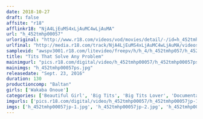 ```yaml
---
date: 2018-10-27
draft: false
affsite: "r18"
afflinkr18: "NjA4LjEuMS4xLjAuMC4wLjAuMA"
url: "h_452tmhp00057"
urloriginal: "http://www.r18.com/videos/vod/movies/detail/-/id=h_452tmhp00057"
urlfinal: "http://media.r18.com/track/NjA4LjEuMS4xLjAuMC4wLjAuMA/videos/vod/movies/detail/-/id=h_452tmhp00057"
samplevid: "awspv3001.r18.com/litevideo/freepv/h/h_4/h_452tmhp057/h_452tmhp057_dmb_w.mp4"
title: "Tits That Solve Any Problem"
mainimgurl: "pics.r18.com/digital/video/h_452tmhp00057/h_452tmhp00057ps.jpg"
mainimgs: "h_452tmhp00057ps.jpg"
releasedate: "Sept. 23, 2016"
duration: 130
productioncomp: "Baltan"
girls: ['Wakaba Onoue']
categories: ['Beautiful Girl', 'Big Tits', 'Big Tits Lover', 'Documentary', 'Featured Actress', 'Threesome / Foursome', 'Hi-Def']
imgurls: ['pics.r18.com/digital/video/h_452tmhp00057/h_452tmhp00057jp-1.jpg', 'pics.r18.com/digital/video/h_452tmhp00057/h_452tmhp00057jp-2.jpg', 'pics.r18.com/digital/video/h_452tmhp00057/h_452tmhp00057jp-3.jpg', 'pics.r18.com/digital/video/h_452tmhp00057/h_452tmhp00057jp-4.jpg', 'pics.r18.com/digital/video/h_452tmhp00057/h_452tmhp00057jp-5.jpg', 'pics.r18.com/digital/video/h_452tmhp00057/h_452tmhp00057jp-6.jpg', 'pics.r18.com/digital/video/h_452tmhp00057/h_452tmhp00057jp-7.jpg', 'pics.r18.com/digital/video/h_452tmhp00057/h_452tmhp00057jp-8.jpg', 'pics.r18.com/digital/video/h_452tmhp00057/h_452tmhp00057jp-9.jpg', 'pics.r18.com/digital/video/h_452tmhp00057/h_452tmhp00057jp-10.jpg', 'pics.r18.com/digital/video/h_452tmhp00057/h_452tmhp00057jp-11.jpg', 'pics.r18.com/digital/video/h_452tmhp00057/h_452tmhp00057jp-12.jpg', 'pics.r18.com/digital/video/h_452tmhp00057/h_452tmhp00057jp-13.jpg', 'pics.r18.com/digital/video/h_452tmhp00057/h_452tmhp00057jp-14.jpg', 'pics.r18.com/digital/video/h_452tmhp00057/h_452tmhp00057jp-15.jpg', 'pics.r18.com/digital/video/h_452tmhp00057/h_452tmhp00057jp-16.jpg', 'pics.r18.com/digital/video/h_452tmhp00057/h_452tmhp00057jp-17.jpg', 'pics.r18.com/digital/video/h_452tmhp00057/h_452tmhp00057jp-18.jpg', 'pics.r18.com/digital/video/h_452tmhp00057/h_452tmhp00057jp-19.jpg', 'pics.r18.com/digital/video/h_452tmhp00057/h_452tmhp00057jp-20.jpg']
imgs: ['h_452tmhp00057jp-1.jpg', 'h_452tmhp00057jp-2.jpg', 'h_452tmhp00057jp-3.jpg', 'h_452tmhp00057jp-4.jpg', 'h_452tmhp00057jp-5.jpg', 'h_452tmhp00057jp-6.jpg', 'h_452tmhp00057jp-7.jpg', 'h_452tmhp00057jp-8.jpg', 'h_452tmhp00057jp-9.jpg', 'h_452tmhp00057jp-10.jpg', 'h_452tmhp00057jp-11.jpg', 'h_452tmhp00057jp-12.jpg', 'h_452tmhp00057jp-13.jpg', 'h_452tmhp00057jp-14.jpg', 'h_452tmhp00057jp-15.jpg', 'h_452tmhp00057jp-16.jpg', 'h_452tmhp00057jp-17.jpg', 'h_452tmhp00057jp-18.jpg', 'h_452tmhp00057jp-19.jpg', 'h_452tmhp00057jp-20.jpg']
---
```

